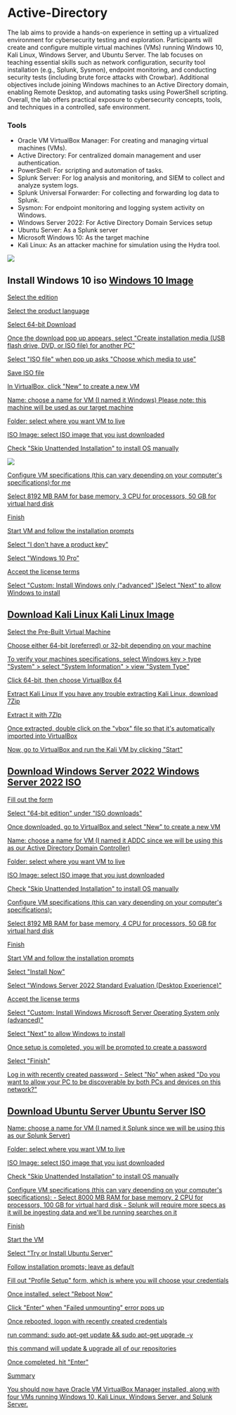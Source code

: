 # Active-Directory

The lab aims to provide a hands-on experience in setting up a virtualized environment for cybersecurity testing and exploration. Participants will create and configure multiple virtual machines (VMs) running Windows 10, Kali Linux, Windows Server, and Ubuntu Server. The lab focuses on teaching essential skills such as network configuration, security tool installation (e.g., Splunk, Sysmon), endpoint monitoring, and conducting security tests (including brute force attacks with Crowbar). Additional objectives include joining Windows machines to an Active Directory domain, enabling Remote Desktop, and automating tasks using PowerShell scripting. Overall, the lab offers practical exposure to cybersecurity concepts, tools, and techniques in a controlled, safe environment.

<h3>Tools</h3>


- Oracle VM VirtualBox Manager: For creating and managing virtual machines (VMs).
- Active Directory: For centralized domain management and user authentication.
- PowerShell: For scripting and automation of tasks.
- Splunk Server: For log analysis and monitoring, and SIEM to collect and analyze system logs.
- Splunk Universal Forwarder: For collecting and forwarding log data to Splunk.
- Sysmon: For endpoint monitoring and logging system activity on Windows.
- Windows Server 2022: For Active Directory Domain Services setup
- Ubuntu Server: As a Splunk server
- Microsoft Windows 10: As the target machine
- Kali Linux: As an attacker machine for simulation using the Hydra tool.

<img src="https://i.imgur.com/0GZQuMB.png">



<p/>

<h2>Install Windows 10 iso <a href="https://www.microsoft.com/en-us/software-download/windows10">Windows 10 Image</h2>

Select the edition

Select the product language

Select 64-bit Download

Once the download pop up appears, select "Create installation media (USB flash drive, DVD, or ISO file) for another PC"

Select "ISO file" when pop up asks "Choose which media to use"

Save ISO file

In VirtualBox, click "New" to create a new VM


Name: choose a name for VM (I named it Windows)
 Please note: this machine will be used as our target machine


Folder: select where you want VM to live

ISO Image: select ISO image that you just downloaded

Check "Skip Unattended Installation" to install OS manually

<img src="https://i.imgur.com/poZYXiX.png">

Configure VM specifications (this can vary depending on your computer's specifications):for me

Select 8192 MB RAM for base memory, 3 CPU for processors, 50 GB for virtual hard disk

Finish

Start VM and follow the installation prompts


Select "I don't have a product key"

Select "Windows 10 Pro"

Accept the license terms

Select "Custom: Install Windows only ("advanced"
)Select "Next" to allow Windows to install

<h2>Download Kali Linux <a href="https://www.kali.org/get-kali/#kali-virtual-machines">Kali Linux Image</h2>

Select the Pre-Built Virtual Machine

Choose either 64-bit (preferred) or 32-bit depending on your machine

To verify your machines specifications, select Windows key > type "System" > select "System Information" > view "System Type"

Click 64-bit, then choose VirtualBox 64

Extract Kali Linux If you have any trouble extracting Kali Linux, download <a href="https://7-zip.org/">7Zip

Extract it with 7ZIp

Once extracted, double click on the "vbox" file so that it's automatically imported into VirtualBox

Now, go to VirtualBox and run the Kali VM by clicking "Start"



<h2>Download Windows Server 2022 <a href="https://www.microsoft.com/en-us/evalcenter/evaluate-windows-server-2022">Windows Server 2022 ISO</h2>

Fill out the form

Select "64-bit edition" under "ISO downloads"

Once downloaded, go to VirtualBox and select "New" to create a new VM

Name: choose a name for VM (I named it ADDC since we will be using this as our Active Directory Domain Controller)

Folder: select where you want VM to live

ISO Image: select ISO image that you just downloaded

Check "Skip Unattended Installation" to install OS manually

Configure VM specifications (this can vary depending on your computer's specifications):

Select 8192 MB RAM for base memory, 4 CPU for processors, 50 GB for virtual hard disk

Finish

Start VM and follow the installation prompts

Select "Install Now"

Select "Windows Server 2022 Standard Evaluation (Desktop Experience)"

Accept the license terms

Select "Custom: Install Windows Microsoft Server Operating System only (advanced)"

Select "Next" to allow Windows to install

Once setup is completed, you will be prompted to create a password

Select "Finish"

Log in with recently created password - Select "No" when asked "Do you want to allow your PC to be discoverable by both PCs and devices on this network?"


<h2>Download Ubuntu Server <a href="https://ubuntu.com/server">Ubuntu Server ISO</h2>

Name: choose a name for VM (I named it Splunk since we will be using this as our Splunk Server)

Folder: select where you want VM to live

ISO Image: select ISO image that you just downloaded

Check "Skip Unattended Installation" to install OS manually

Configure VM specifications (this can vary depending on your computer's specifications): - Select 8000 MB RAM for base memory, 2 CPU for processors, 100 GB for virtual hard disk - Splunk will require more specs as it will be ingesting data and we'll be running searches on it

Finish

Start the VM

Select "Try or Install Ubuntu Server"

Follow installation prompts; leave as default

Fill out "Profile Setup" form, which is where you will choose your credentials

Once installed, select "Reboot Now"

Click "Enter" when "Failed unmounting" error pops up

Once rebooted, logon with recently created credentials

run command: sudo apt-get update && sudo apt-get upgrade -y

this command will update & upgrade all of our repositories

Once completed, hit "Enter"

Summary

You should now have Oracle VM VirtualBox Manager installed, along with four VMs running Windows 10, Kali Linux, Windows Server, and Splunk Server.




